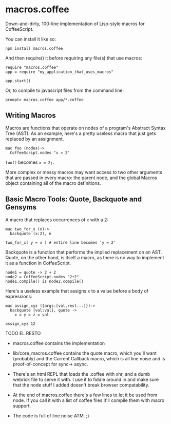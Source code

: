 macros.coffee
=============

Down-and-dirty, 100-line implementation of Lisp-style macros for CoffeeScript.

You can install it like so:

    npm install macros.coffee

And then require() it before requiring any file(s) that use macros:

    require "macros.coffee"
    app = require "my_application_that_uses_macros" 

    app.start()

Or, to compile to javascript files from the command line:

    prompt> macros.coffee app/*.coffee

## Writing Macros

Macros are functions that operate on nodes of a program's Abstract Syntax Tree (AST). 
As an example, here's a pretty useless macro that just gets replaced by an assignment.

    mac foo (nodes)->
      CoffeeScript.nodes "x = 2"

`foo()` becomes `x = 2;`.

More complex or messy macros may want access to two other arguments that are passed in 
every macro: the parent node, and the global Macros object containing all of the
macro definitions.

## Basic Macro Tools: Quote, Backquote and Gensyms

A macro that replaces occurrences of `x` with a 2:

    mac two_for_x (n)->
      backquote (x:2), n

    two_for_x( y = x ) # entire line becomes 'y = 2'

Backquote is a function that performs the implied replacement on an AST. Quote,
on the other hand, is itself a macro, as there is no way to implement it as a 
function in CoffeeScript.

    node1 = quote -> 2 + 2
    node2 = CoffeeScript.nodes "2+2"
    node1.compile() is node2.compile()

Here's a useless example that assigns x to a value before a body of expressions:

    mac assign_xyz ({args:[val,rest...]})->
      backquote {val:val}, quote ->
        x = y = z = val

    assign_xyz 12

TODO EL RESTO

   - macros.coffee
     contains the implementation

   - lib/core_macros.coffee
     contains the quote macro, which you'll want (probably) and the Current Callback 
     macro, which is all line noise and is proof-of-concept for sync-> async.

   - There's an html REPL that loads the .coffee with xhr, and a dumb webrick file to serve it with.
     I use it to fiddle around in and make sure that the node stuff I added doesn't break browser
     compatability.

   - At the end of macros.coffee there's a few lines to let it be used from node. If you call it
     with a list of coffee files it'll compile them with macro support.

   - The code is full of line noise ATM. ;) 